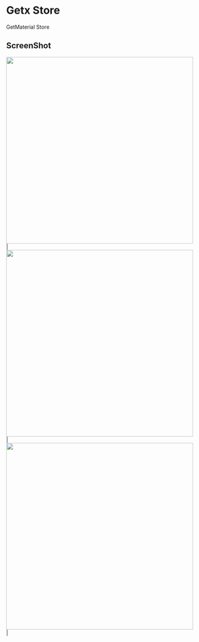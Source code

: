 # Getx Store

GetMaterial Store

## ScreenShot

 <img src = "" height="500px"/> |
 <img src = "" height="500px"/> |
 <img src = "" height="500px"/> |